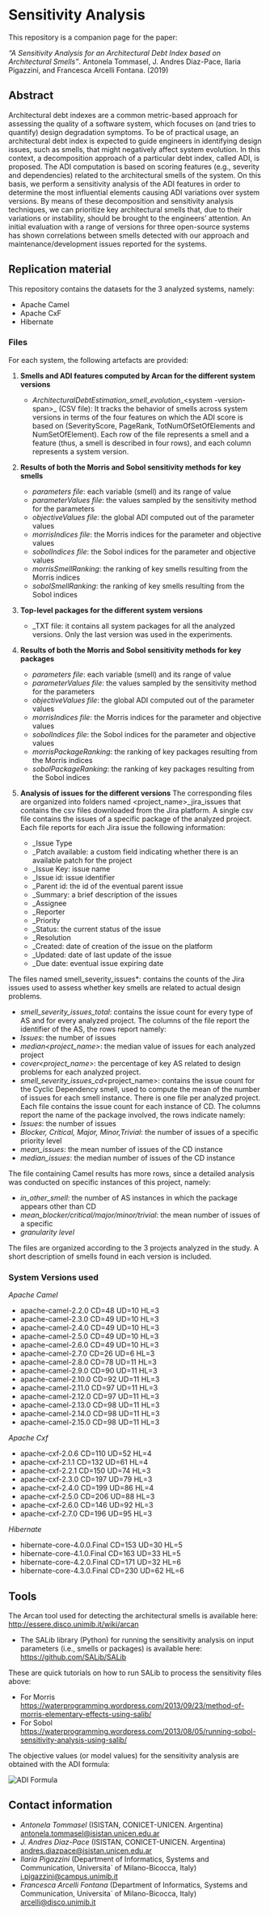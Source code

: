 # Sensitivity Analysis

This repository is a companion page for the paper:

_“A Sensitivity Analysis for an Architectural Debt Index based on Architectural Smells”_. Antonela Tommasel, J. Andres Diaz-Pace, Ilaria Pigazzini, and Francesca Arcelli Fontana. (2019)


## Abstract

Architectural debt indexes are a common metric-based approach for assessing the quality of a software system, which focuses on (and tries to quantify) design degradation symptoms. To be of practical usage, an architectural debt index is expected to guide engineers in identifying design issues, such as smells, that might negatively affect system evolution. In this context, a decomposition approach of a particular debt index, called ADI, is proposed. The ADI computation is based on scoring features (e.g., severity and dependencies) related to the architectural smells of the system. On this basis, we perform a sensitivity analysis of the ADI features in order to determine the most influential elements causing ADI variations over system versions. By means of these decomposition and sensitivity analysis techniques, we can prioritize key architectural smells that, due to their variations or instability, should be brought to the engineers’ attention. An initial evaluation with a range of versions for three open-source systems has shown correlations between smells detected with our approach and maintenance/development issues reported for the systems.

## Replication material

This repository contains the datasets for the 3 analyzed systems, namely:
 - Apache Camel
 - Apache CxF
 - Hibernate

### Files

For each system, the following artefacts are provided:

1. **Smells and ADI features computed by Arcan for the different system versions**
   - _ArchitecturalDebtEstimation_smell_evolution__<system -version-span>_ (CSV file): It tracks the behavior of smells across system versions in terms of the four features on which the ADI score is based on (SeverityScore, PageRank, TotNumOfSetOfElements and NumSetOfElement). Each row of the file represents a smell and a feature (thus, a smell is described in four rows), and each column represents a system version.
  
2. **Results of both the Morris and Sobol sensitivity methods for key smells**
   - _parameters file_:  each variable (smell) and its range of value
   - _parameterValues file_: the values sampled by the sensitivity method for the parameters
   - _objectiveValues file_: the global ADI computed out of the parameter values
   - _morrisIndices file_: the Morris indices for the parameter and objective values
   - _sobolIndices file_: the Sobol indices for the parameter and objective values
   - _morrisSmellRanking_: the ranking of key smells resulting from the Morris indices
   - _sobolSmellRanking_: the ranking of key smells resulting from the Sobol indices


3. **Top-level packages for the different system versions**
   - _TXT file: it contains all system packages for all the analyzed versions. Only the last version was used in the experiments.

4. **Results of both the Morris and Sobol sensitivity methods for key packages**
   - _parameters file_:  each variable (smell) and its range of value
   - _parameterValues file_: the values sampled by the sensitivity method for the parameters
   - _objectiveValues file_: the global ADI computed out of the parameter values
   - _morrisIndices file_: the Morris indices for the parameter and objective values
   - _sobolIndices file_: the Sobol indices for the parameter and objective values
   - _morrisPackageRanking_: the ranking of key packages resulting from the Morris indices
   - _sobolPackageRanking_: the ranking of key packages resulting from the Sobol indices

5. **Analysis of issues for the different versions** 
The corresponding files are organized into folders named <project_name>_jira_issues that contains the csv files downloaded from the Jira platform. A single csv file contains the issues of a specific package of the analyzed project. Each file reports for each Jira issue the following information:
   - _Issue Type
   - _Patch available: a custom field indicating whether there is an available patch for the project
   - _Issue Key: issue name
   - _Issue id: issue identifier
   - _Parent id: the id of the eventual parent issue
   - _Summary: a brief description of the issues
   - _Assignee
   - _Reporter
   - _Priority
   - _Status: the current status of the issue
   - _Resolution
   - _Created: date of creation of the issue on the platform
   - _Updated: date of last update of the issue
   - _Due date: eventual issue expiring date

The files named smell_severity_issues*: contains the counts of the Jira issues used to assess whether key smells are related to actual design problems.
   - _smell_severity_issues_total_: contains the issue count for every type of AS and for every analyzed project. The columns of the file report the identifier of the AS, the rows report namely:
   - _Issues_: the number of issues
   - _median<project_name>_: the median value of issues for each analyzed project
   - _cover<project_name>_: the percentage of key AS related to design problems for each analyzed project.
   - _smell_severity_issues_cd_<project_name>: contains the issue count for the Cyclic Dependency smell, used to compute the mean of the number of issues for each smell instance. There is one file per analyzed project. Each file contains the issue count for each instance of CD. The columns report the name of the package involved, the rows indicate namely:
   - _Issues_: the number of issues
   - _Blocker, Critical, Major, Minor,Trivial_: the number of issues of a specific priority level
   - _mean_issues_: the mean number of issues of the CD instance
   - _median_issues_: the median number of issues of the CD instance

The file containing Camel results has more rows, since a detailed analysis was conducted on specific instances of this project, namely:
   - _in_other_smell_: the number of AS instances in which the package appears other than CD
   - _mean_blocker/critical/major/minor/trivial_: the mean number of issues of  a specific
   - _granularity level_

The files are organized according to the 3 projects analyzed in the study. A short description of smells found in each version is included. 


### System Versions used

_Apache Camel_
- apache-camel-2.2.0 	CD=48   	UD=10    	HL=3
- apache-camel-2.3.0 	CD=49   	UD=10    	HL=3
- apache-camel-2.4.0	CD=49   	UD=10    	HL=3
- apache-camel-2.5.0 	CD=49   	UD=10    	HL=3
- apache-camel-2.6.0 	CD=49   	UD=10    	HL=3
- apache-camel-2.7.0 	CD=26   	UD=6    	HL=3
- apache-camel-2.8.0 	CD=78   	UD=11  	HL=3
- apache-camel-2.9.0 	CD=90   	UD=11   	HL=3
- apache-camel-2.10.0 	CD=92   	UD=11    	HL=3
- apache-camel-2.11.0 	CD=97   	UD=11   	HL=3
- apache-camel-2.12.0 	CD=97   	UD=11    	HL=3
- apache-camel-2.13.0 	CD=98   	UD=11    	HL=3
- apache-camel-2.14.0 	CD=98   	UD=11    	HL=3
- apache-camel-2.15.0 	CD=98  	 UD=11   	HL=3

_Apache Cxf_
- apache-cxf-2.0.6 	CD=110   	UD=52    	HL=4
- apache-cxf-2.1.1 	CD=132   	UD=61    	HL=4
- apache-cxf-2.2.1 	CD=150   	UD=74    	HL=3
- apache-cxf-2.3.0 	CD=197   	UD=79    	HL=3
- apache-cxf-2.4.0 	CD=199   	UD=86    	HL=4
- apache-cxf-2.5.0 	CD=206   	UD=88   	HL=3
- apache-cxf-2.6.0 	CD=146   	UD=92    	HL=3
- apache-cxf-2.7.0 	CD=196   	UD=95    	HL=3

_Hibernate_
- hibernate-core-4.0.0.Final 	CD=153   	UD=30    	HL=5
- hibernate-core-4.1.0.Final 	CD=163   	UD=33    	HL=5
- hibernate-core-4.2.0.Final 	CD=171   	UD=32    	HL=6
- hibernate-core-4.3.0.Final 	CD=230   	UD=62    	HL=6


## Tools
The Arcan tool used for detecting the architectural smells is available here: http://essere.disco.unimib.it/wiki/arcan

- The SALib library (Python) for running the sensitivity analysis on input parameters (i.e., smells or packages) is available here: https://github.com/SALib/SALib 

These are quick tutorials on how to run SALib to process the sensitivity files above:
- For Morris https://waterprogramming.wordpress.com/2013/09/23/method-of-morris-elementary-effects-using-salib/
- For Sobol https://waterprogramming.wordpress.com/2013/08/05/running-sobol-sensitivity-analysis-using-salib/

The objective values (or model values) for the sensitivity analysis are obtained with the ADI formula: 

![ADI Formula](https://github.com/tommantonela/ecsa-2019/blob/gh-pages/adi-formula.png)

## Contact information

- _Antonela Tommasel_ (ISISTAN, CONICET-UNICEN. Argentina) antonela.tommasel@isistan.unicen.edu.ar 
- _J. Andres Diaz-Pace_ (ISISTAN, CONICET-UNICEN. Argentina) andres.diazpace@isistan.unicen.edu.ar 
- _Ilaria Pigazzini_ (Department of Informatics, Systems and Communication, Universita` of Milano-Bicocca, Italy) i.pigazzini@campus.unimib.it 
- _Francesca Arcelli Fontana_ (Department of Informatics, Systems and Communication, Universita` of Milano-Bicocca, Italy) arcelli@disco.unimib.it 
